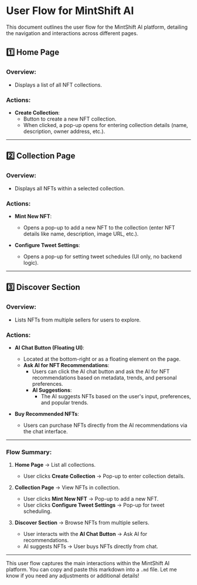 # User Flow for MintShift AI

This document outlines the user flow for the MintShift AI platform, detailing the navigation and interactions across different pages.

## 1️⃣ Home Page

### Overview:
- Displays a list of all NFT collections.

### Actions:
- **Create Collection**: 
  - Button to create a new NFT collection.
  - When clicked, a pop-up opens for entering collection details (name, description, owner address, etc.).

---

## 2️⃣ Collection Page

### Overview:
- Displays all NFTs within a selected collection.

### Actions:
- **Mint New NFT**: 
  - Opens a pop-up to add a new NFT to the collection (enter NFT details like name, description, image URL, etc.).
  
- **Configure Tweet Settings**: 
  - Opens a pop-up for setting tweet schedules (UI only, no backend logic).

---

## 3️⃣ Discover Section

### Overview:
- Lists NFTs from multiple sellers for users to explore.

### Actions:
- **AI Chat Button (Floating UI)**: 
  - Located at the bottom-right or as a floating element on the page.
  - **Ask AI for NFT Recommendations**: 
    - Users can click the AI chat button and ask the AI for NFT recommendations based on metadata, trends, and personal preferences.
    - **AI Suggestions**: 
      - The AI suggests NFTs based on the user's input, preferences, and popular trends.

- **Buy Recommended NFTs**:
  - Users can purchase NFTs directly from the AI recommendations via the chat interface.

---

### Flow Summary:

1. **Home Page** → List all collections.
   - User clicks **Create Collection** → Pop-up to enter collection details.
   
2. **Collection Page** → View NFTs in collection.
   - User clicks **Mint New NFT** → Pop-up to add a new NFT.
   - User clicks **Configure Tweet Settings** → Pop-up for tweet scheduling.

3. **Discover Section** → Browse NFTs from multiple sellers.
   - User interacts with the **AI Chat Button** → Ask AI for recommendations.
   - AI suggests NFTs → User buys NFTs directly from chat.

---

This user flow captures the main interactions within the MintShift AI platform. You can copy and paste this markdown into a `.md` file. Let me know if you need any adjustments or additional details!
